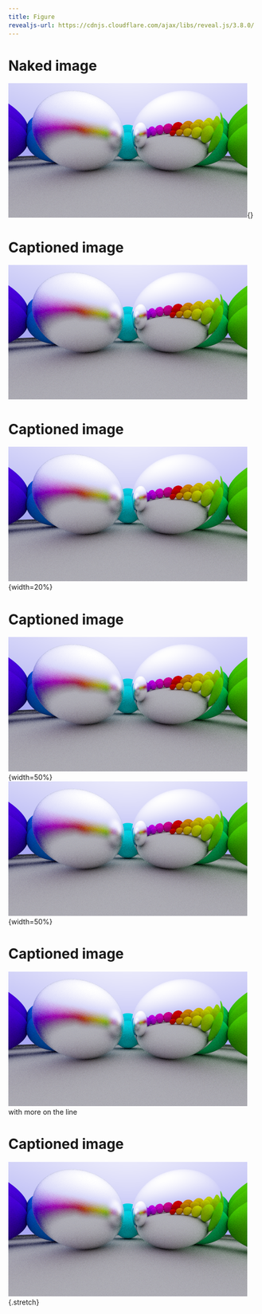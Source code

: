 ```yaml
---
title: Figure
revealjs-url: https://cdnjs.cloudflare.com/ajax/libs/reveal.js/3.8.0/
---
```


# Naked image

![](test/decks/include/06-metal.png){}

# Captioned image

![The caption](test/decks/include/06-metal.png)

# Captioned image

![Small image ](test/decks/include/06-metal.png){width=20%}

# Captioned image

![The caption](test/decks/include/06-metal.png){width=50%}
![The caption](test/decks/include/06-metal.png){width=50%}

# Captioned image

![The caption](test/decks/include/06-metal.png) with more on the line

# Captioned image

![The caption](test/decks/include/06-metal.png){.stretch}
